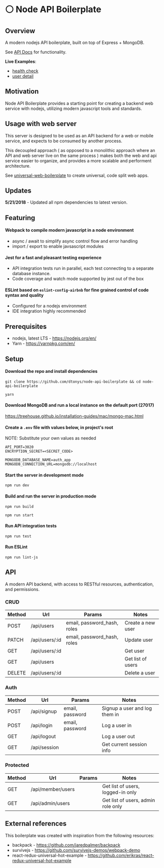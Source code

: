 # :white_circle: Node API Boilerplate

## Overview

A modern nodejs API boilerplate, built on top of Express + MongoDB.

See [API Docs](https://github.com/dtonys/node-api-boilerplate#api) for functionality.

**Live Examples**:
  - [health check](http://api.universalboilerplate.com/)
  - [user detail](http://api.universalboilerplate.com/api/users/5a6c9bf7804ca264a44e6627)

## Motivation

Node API Boilerplate provides a starting point for creating a backend web service with nodejs, utilizing modern javascript tools and standards.

## Usage with web server

This server is designed to be used as an API backend for a web or mobile service, and expects to be consumed by another process.

This decoupled approach ( as opposed to a monolithic approach where an API and web server live on the same process ) makes both the web and api service easier to organize, and provides a more scalable and performent architecture.

See [universal-web-boilerplate](https://github.com/dtonys/universal-web-boilerplate) to create universal, code split web apps.

## Updates
**5/21/2018** - Updated all npm dependencies to latest version.


## Featuring

#### Webpack to compile modern javascript in a node environment
  - async / await to simplify async control flow and error handling
  - import / export to enable javsascript modules

#### Jest for a fast and pleasant testing experience
  - API integration tests run in parallel, each test connecting to a separate database instance.
  - Code coverage and watch mode supported by jest out of the box

#### ESLint based on `eslint-config-airbnb` for fine grained control of code syntax and quality
  - Configured for a nodejs environment
  - IDE integration highly recommended


## Prerequisites

- nodejs, latest LTS - https://nodejs.org/en/
- Yarn - https://yarnpkg.com/en/

## Setup

#### Download the repo and install dependencies
`git clone https://github.com/dtonys/node-api-boilerplate && cd node-api-boilerplate`

`yarn`

#### Download MongoDB and run a local instance on the default port (27017)

https://treehouse.github.io/installation-guides/mac/mongo-mac.html

#### Create a `.env` file with values below, in project's root
NOTE: Substitute your own values as needed
```
API_PORT=3020
ENCRYPTION_SECRET=<SECRET_CODE>

MONGODB_DATABASE_NAME=auth_app
MONGODB_CONNECTION_URL=mongodb://localhost
```

#### Start the server in development mode
`npm run dev`

#### Build and run the server in production mode
`npm run build`

`npm run start`

#### Run API integration tests
`npm run test`

#### Run ESLint
`npm run lint-js`


## API

A modern API backend, with access to RESTful resources, authentication, and permissions.

### CRUD
| Method | Url            | Params| Notes |
| ------ | -------------- | ----- | ----- |
| POST   | /api/users     | email, password_hash, roles | Create a new user |
| PATCH  | /api/users/:id | email, password_hash, roles | Update user |
| GET    | /api/users/:id | | Get user |
| GET    | /api/users     | | Get list of users |
| DELETE | /api/users/:id | | Delete a user |

### Auth
| Method | Url            | Params| Notes |
| ------ | -------------- | ----- | ----- |
| POST   | /api/signup    | email, password | Signup a user and log them in |
| POST   | /api/login     | email, password | Log a user in |
| GET    | /api/logout    | | Log a user out |
| GET    | /api/session   | | Get current session info |

### Protected
| Method | Url            | Params| Notes |
| ------ | -------------- | ----- | ----- |
| GET    | /api/member/users | | Get list of users, logged-in only |
| GET    | /api/admin/users | | Get list of users, admin role only |


## External references

This boilerplate was created with inspiration from the following resources:

- backpack - https://github.com/jaredpalmer/backpack
- survivejs - https://github.com/survivejs-demos/webpack-demo
- react-redux-universal-hot-example - https://github.com/erikras/react-redux-universal-hot-example